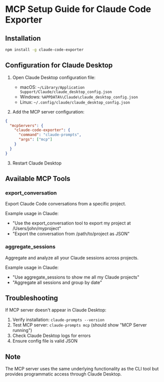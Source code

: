 # MCP Setup Guide for Claude Code Exporter

## Installation

```bash
npm install -g claude-code-exporter
```

## Configuration for Claude Desktop

1. Open Claude Desktop configuration file:
   - macOS: `~/Library/Application Support/Claude/claude_desktop_config.json`
   - Windows: `%APPDATA%\Claude\claude_desktop_config.json`
   - Linux: `~/.config/claude/claude_desktop_config.json`

2. Add the MCP server configuration:

```json
{
  "mcpServers": {
    "claude-code-exporter": {
      "command": "claude-prompts",
      "args": ["mcp"]
    }
  }
}
```

3. Restart Claude Desktop

## Available MCP Tools

### export_conversation
Export Claude Code conversations from a specific project.

Example usage in Claude:
- "Use the export_conversation tool to export my project at /Users/john/myproject"
- "Export the conversation from /path/to/project as JSON"

### aggregate_sessions  
Aggregate and analyze all your Claude sessions across projects.

Example usage in Claude:
- "Use aggregate_sessions to show me all my Claude projects"
- "Aggregate all sessions and group by date"

## Troubleshooting

If MCP server doesn't appear in Claude Desktop:
1. Verify installation: `claude-prompts --version`
2. Test MCP server: `claude-prompts mcp` (should show "MCP Server running")
3. Check Claude Desktop logs for errors
4. Ensure config file is valid JSON

## Note

The MCP server uses the same underlying functionality as the CLI tool but provides programmatic access through Claude Desktop.